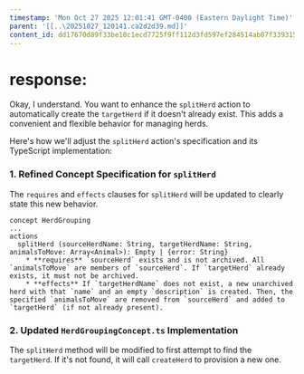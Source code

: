 ```yaml
---
timestamp: 'Mon Oct 27 2025 12:01:41 GMT-0400 (Eastern Daylight Time)'
parent: '[[..\20251027_120141.ca2d2d39.md]]'
content_id: dd17670d89f33be10c1ecd7725f9ff112d3fd597ef284514ab07f339315af05e
---
```


# response:

Okay, I understand. You want to enhance the `splitHerd` action to automatically create the `targetHerd` if it doesn't already exist. This adds a convenient and flexible behavior for managing herds.

Here's how we'll adjust the `splitHerd` action's specification and its TypeScript implementation:

### 1. Refined Concept Specification for `splitHerd`

The `requires` and `effects` clauses for `splitHerd` will be updated to clearly state this new behavior.

```concept
concept HerdGrouping
...
actions
  splitHerd (sourceHerdName: String, targetHerdName: String, animalsToMove: Array<Animal>): Empty | {error: String}
    * **requires** `sourceHerd` exists and is not archived. All `animalsToMove` are members of `sourceHerd`. If `targetHerd` already exists, it must not be archived.
    * **effects** If `targetHerdName` does not exist, a new unarchived herd with that `name` and an empty `description` is created. Then, the specified `animalsToMove` are removed from `sourceHerd` and added to `targetHerd` (if not already present).

```

### 2. Updated `HerdGroupingConcept.ts` Implementation

The `splitHerd` method will be modified to first attempt to find the `targetHerd`. If it's not found, it will call `createHerd` to provision a new one.
